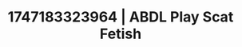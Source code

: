 ---
categories:
- Fantasy surrender
- Erotic audiobooks
- Lesbian
- Mormon threesome
- Safe for work
image: /assets/images/1747183323964.webp
layout: post
seo:
  description: Featured content with sensual Scat Fetish, ABDL Play. HD images available.
  keywords: Scat Fetish, ABDL Play
  og_image: /assets/images/1747183323964.webp
  schema_type: VisualArtwork
tags:
- ABDL Play
- '#1747183323964'
- Scat Fetish
title: 1747183323964 | ABDL Play Scat Fetish
---